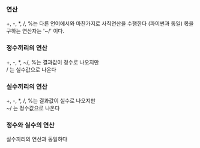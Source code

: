 ### 연산
+, -, *, /, %는 다른 언어에서와 마찬가지로 사칙연산을 수행한다 (파이썬과 동일)
몫을 구하는 연산자는 '~/' 이다.

### 정수끼리의 연산
+, -, *, ~/, %는 결과값이 정수로 나오지만  
/ 는 실수값으로 나온다

### 실수끼리의 연산
+, -, *, /, %는 결과값이 실수로 나오지만  
~/ 는 정수값으로 나온다

### 정수와 실수의 연산
실수끼리의 연산과 동일하다
